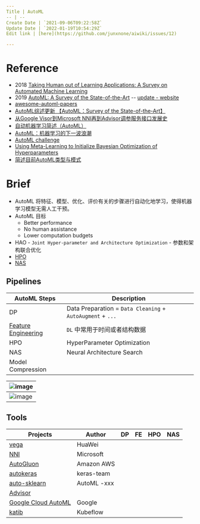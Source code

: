 ```yaml
---
Title | AutoML
-- | --
Create Date | `2021-09-06T09:22:58Z`
Update Date | `2022-01-19T10:54:29Z`
Edit link | [here](https://github.com/junxnone/aiwiki/issues/12)

---
```

# Reference
- 2018 [Taking Human out of Learning Applications: A Survey on Automated Machine Learning](https://arxiv.org/pdf/1810.13306.pdf)
- 2019 [AutoML: A Survey of the State-of-the-Art](https://arxiv.org/pdf/1908.00709.pdf)  --  [update - website](https://marsggbo.github.io/automl_a_survey_of_state_of_the_art/)
- [awesome-automl-papers](https://github.com/hibayesian/awesome-automl-papers)
- [AutoML综述更新 【AutoML：Survey of the State-of-the-Art】](https://www.cnblogs.com/marsggbo/p/13275480.html)
- [从Google Visor到Microsoft NNI再到Advisor调参服务接口发展史](https://blog.csdn.net/u010159842/article/details/83043229)
- [自动机器学习简述（AutoML）](https://my.oschina.net/taogang/blog/3011686)
- [AutoML：机器学习的下一波浪潮](https://www.jiqizhixin.com/articles/2019-04-30-2)
- [AutoML challenge ](http://automl.chalearn.org/)
- [Using Meta-Learning to Initialize Bayesian Optimization of Hyperparameters](https://pdfs.semanticscholar.org/681e/518fd8e3e986ba25bc1fb33aac8873b521e7.pdf)
- [简述目前AutoML类型与模式](https://zhuanlan.zhihu.com/p/57896464)


# Brief

- AutoML 将特征、模型、优化、评价有关的步骤进行自动化地学习，使得机器学习模型无需人工干预。
- AutoML 目标
  - Better performance
  - No human assistance
  - Lower computation budgets
- HAO - `Joint Hyper-parameter and Architecture Optimization` - 参数和架构联合优化
- [HPO](/HPO)
- [NAS](/NAS)

## Pipelines

AutoML Steps | Description
-- | --
DP | Data Preparation = `Data Cleaning` + `AutoAugment` + `...`
[Feature Engineering](/Feature_Engineering) | `DL` 中常用于时间或者结构数据
HPO | HyperParameter Optimization
NAS | Neural Architecture Search
Model Compression | 

![image](https://user-images.githubusercontent.com/2216970/87015747-6647ee00-c200-11ea-8af5-3e61ad1eefea.png) |
--  |
![image](https://user-images.githubusercontent.com/2216970/87122485-9605fd00-c2b7-11ea-8955-c8f5d551ef62.png) |


## Tools

Projects | Author | DP | FE | HPO | NAS
-- | -- | -- | -- | -- | -- 
[vega](https://github.com/huawei-noah/vega) | HuaWei
[NNI](https://github.com/Microsoft/nni) |  Microsoft 
[AutoGluon](https://github.com/awslabs/autogluon) | Amazon AWS
[autokeras](https://github.com/keras-team/autokeras) | keras-team
[auto-sklearn](https://github.com/automl/auto-sklearn) | AutoML -xxx
[Advisor](https://github.com/tobegit3hub/advisor) | 
[Google Cloud AutoML](https://cloud.google.com/automl/docs) | Google
[katib](https://github.com/kubeflow/katib) | Kubeflow

